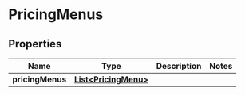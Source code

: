 

# PricingMenus


## Properties

| Name | Type | Description | Notes |
|------------ | ------------- | ------------- | -------------|
|**pricingMenus** | [**List&lt;PricingMenu&gt;**](PricingMenu.md) |  |  |



